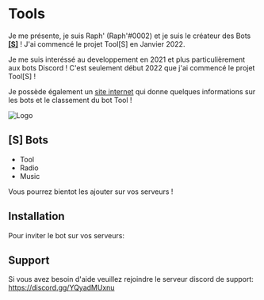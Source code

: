 # Tools

Je me présente, je suis Raph' (Raph'#0002) et je suis le créateur des Bots **[[S]](https://discord.gg/YQyadMUxnu)** !
J'ai commencé le projet Tool[S] en Janvier 2022.

Je me suis interéssé au developpement en 2021 et plus particulièrement aux bots Discord ! C'est seulement début 2022 que j'ai commencé le projet Tool[S] !


Je possède également un [site internet](https://toolsbot.ml) qui donne quelques informations sur les bots et le classement du bot Tool !


![Logo](https://cdn.discordapp.com/attachments/937806190921015296/980723406012055572/b.png)



## [S] Bots

 - Tool
 - Radio
 - Music

Vous pourrez bientot les ajouter sur vos serveurs !

## Installation

Pour inviter le bot sur vos serveurs:




## Support

Si vous avez besoin d'aide veuillez rejoindre le serveur discord de support: https://discord.gg/YQyadMUxnu
